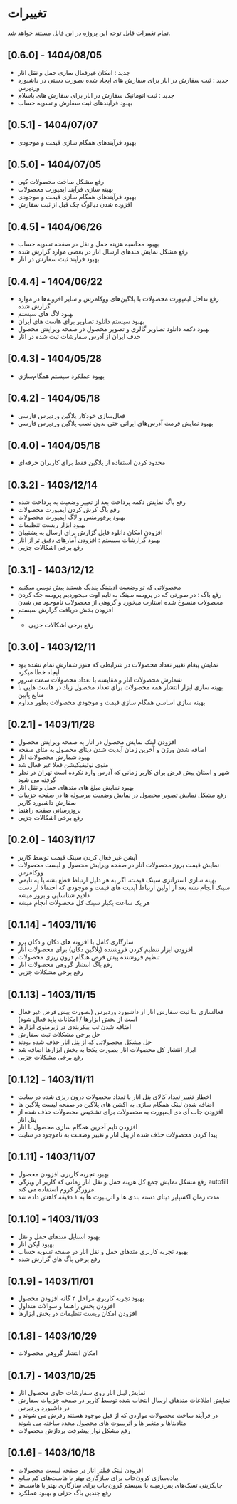 # تغییرات
تمام تغییرات قابل توجه این پروژه در این فایل مستند خواهد شد.

## [0.6.0] - 1404/08/05
- جدید : امکان غیرفعال سازی حمل و نقل انار
- جدید : ثبت سفارش در انار برای سفارش های ایجاد شده بصورت دستی در داشبورد وردپرس
- جدید : ثبت اتوماتیک سفارش در انار برای سفارش های باسلام
- بهبود فرآیندهای ثبت سفارش و تسویه حساب


## [0.5.1] - 1404/07/07
- بهبود فرآیندهای همگام سازی قیمت و موجودی


## [0.5.0] - 1404/07/05
- رفع مشکل ساخت محصولات کپی
- بهینه سازی فرآیند ایمپورت محصولات
- بهبود فرآیندهای همگام سازی قیمت و موجودی
- افزوده شدن دیالوگ چک قبل از ثبت سفارش


## [0.4.5] - 1404/06/26
- بهبود محاسبه هزینه حمل و نقل در صفحه تسویه حساب
- رفع مشکل نمایش متدهای ارسال انار در بعضی موارد گزارش شده
- بهبود فرآیند ثبت سفارش در انار


## [0.4.4] - 1404/06/22
- رفع تداخل ایمپورت محصولات با پلاگین‌های ووکامرس و سایر افزونه‌ها در موارد گزارش شده
- بهبود لاگ های سیستم
- بهبود سیستم دانلود تصاویر برای هاست های ایران
- بهبود دکمه دانلود تصاویر گالری و تصویر محصول در صفحه ویرایش محصول
- حذف ایران از آدرس سفارشات ثبت شده در انار


## [0.4.3] - 1404/05/28
- بهبود عملکرد سیستم همگام‌سازی


## [0.4.2] - 1404/05/18
- فعال‌سازی خودکار پلاگین وردپرس فارسی
- بهبود نمایش فرمت آدرس‌های ایرانی حتی بدون نصب پلاگین وردپرس فارسی


## [0.4.0] - 1404/05/18
- محدود کردن استفاده از پلاگین فقط برای کاربران حرفه‌ای


## [0.3.2] - 1403/12/14
- رفع باگ نمایش دکمه پرداخت بعد از تغییر وضعیت به پرداخت شده
- رفع باگ کرش کردن ایمپورت محصولات
- بهبود پرفورمنس و لاگ ایمپورت محصولات
- بهبود ابزار ریست تنظیمات
- افزودن امکان دانلود فایل گزارش برای ارسال به پشتیبان
- بهبود گزارشات سیستم : افزودن آمارهای دقیق تر از انار
- رفع برخی اشکالات جزیی


## [0.3.1] - 1403/12/12
- محصولاتی که تو وضعیت ادیتینگ پندیگ هستند پیش نویس میکنیم
- رفع باگ : در صورتی که در پروسه سینک به تایم اوت میخوردیم پروسه چک کردن محصولات منسوخ شده استارت میخورد و گروهی از محصولات ناموجود می شدن
- افزودن بخش دریافت گزارش سیستم
- - رفع برخی اشکالات جزیی

## [0.3.0] - 1403/12/11
- نمایش پیغام تغییر تعداد محصولات در شرایطی که هنوز شمارش تمام نشده بود ایجاد خطا میکرد
- شمارش محصولات انار  و مقایسه با تعداد محصولات سمت سرور
- بهینه سازی ابزار انتشار همه محصولات برای تعداد محصول زیاد در هاست هایی با منابع پایین
- بهینه سازی اساسی همگام سازی قیمت و موجودی محصولات بطور مداوم

## [0.2.1] - 1403/11/28
- افزودن لینک نمایش محصول در انار به صفحه ویرایش محصول
- اضافه شدن ورژن و آخرین زمان آپدیت شدن دیتای محصول به متای صفحه
- بهبود شمارش محصولات انار
- منوی نوتیفیکیشن فعلا غیر فعال شد
- شهر و استان پیش فرض برای کاربر زمانی که آدرس وارد نکرده است تهران در نظر گرفته می شود
- بهبود نمایش مبلغ های متدهای حمل و نقل انار
- رفع مشکل نمایش تصویر محصول در نمایش وضعیت مرسوله ها در صفحه جزییات سفارش داشبورد کاربر
- بروزرسانی صفحه راهنما
- رفع برخی اشکالات جزیی


## [0.2.0] - 1403/11/17
- آپشن غیر فعال کردن سینک قیمت توسط کاربر
- نمایش قیمت بروز محصولات انار در صفحه ویرایش محصول و لیست محصولات ووکامرس
- بهینه سازی استراتژی سینک قیمت، اگر به هر دلیل ارتباط قطع بشه یا یه تایمی سینک انجام نشه بعد از اولین ارتباط آپدیت های قیمت و موجودی که احتمالا از دست دادیم شناسایی و بروز میشه
- هر یک ساعت یکبار سینک کل محصولات انجام میشه

## [0.1.14] - 1403/11/16
- سازگاری کامل با افزونه های دکان و دکان پرو
- افزودن ابزار تنظیم کردن فروشنده (پلاگین دکان) برای محصولات انار
- تنظیم فروشنده پیش فرض هنگام درون ریزی محصولات
- رفع باگ انتشار گروهی محصولات انار
- رفع برخی مشکلات جزیی


## [0.1.13] - 1403/11/15
- فعالسازی بتا ثبت سفارش انار از داشبورد وردپرس (بصورت پیش فرض غیر فعال است از بخش ابزارها / امکانات باید فعال شود)
- اضافه شدن تب پیکربندی در زیرمنوی ابزارها
- حل برخی مشکلات ثبت سفارش
- حل مشکل محصولاتی که از پنل انار حذف شده بودند
- ابزار انتشار کل محصولات انار بصورت یکجا به بخش ابزارها اضافه شد
- رفع برخی مشکلات جزیی


## [0.1.12] - 1403/11/11
- اخطار تغییر تعداد کالای پنل انار با تعداد محصولات درون ریزی شده در سایت
- اضافه شدن لینک همگام سازی به اکشن های پلاگین در صفحه لیست پلاگین ها
- افزودن جاب آی دی ایمپورت به محصولات برای تشخیص محصولات حذف شده از پنل انار
- افزودن تایم آخرین همگام سازی محصول با انار
- پیدا کردن محصولات حذف شده از پنل انار و تغییر وضعبت به ناموجود در سایت


## [0.1.11] - 1403/11/07
- بهبود تجربه کاربری افزودن محصول
- رفع مشکل نمایش جمع کل هزینه حمل و نقل انار زمانی که کاربر از ویژگی autofill مرورگر کروم استفاده می کند.
- مدت زمان اکسپایر دیتای دسته بندی ها و اتریبیوت ها به ۱ دقیقه کاهش داده شد


## [0.1.10] - 1403/11/03
- بهبود استایل متدهای حمل و نقل
- بهبود آیکن انار
- بهبود تجربه کاربری متدهای حمل و نقل انار در صفحه تسویه حساب
- رفع برخی باگ های گزارش شده


## [0.1.9] - 1403/11/01
- بهبود تجربه کاربری مراحل ۴ گانه افزودن محصول
- افزودن بخش راهنما و سوالات متداول
- افزودن امکان ریست تنظیمات در بخش ابزارها



## [0.1.8] - 1403/10/29
- امکان انتشار گروهی محصولات



## [0.1.7] - 1403/10/25
- نمایش لیبل انار روی سفارشات حاوی محصول انار
- نمایش اطلاعات متدهای ارسال انتخاب شده توسط کاربر در صفحه جزییات سفارش در داشبورد وردپرس
- در فرآیند ساخت محصولات مواردی که از قبل موجود هستند رفرش می شوند و متادیتاها و متغیر ها و اتریبیوت های محصول مجدد ساخته می شوند
- رفع مشکل نوار پیشرفت پردازش محصولات


## [0.1.6] - 1403/10/18
- افزودن لینک فیلتر انار در صفحه لیست محصولات
- پیاده‌سازی کرون‌جاب برای سازگاری بهتر با هاست‌های کم منابع
- جایگزینی تسک‌های پس‌زمینه با سیستم کرون‌جاب برای سازگاری بهتر با هاست‌ها
- رفع چندین باگ جزئی و بهبود عملکرد